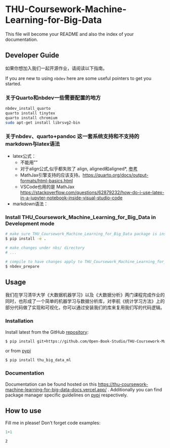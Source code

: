 # THU-Coursework-Machine-Learning-for-Big-Data


<!-- WARNING: THIS FILE WAS AUTOGENERATED! DO NOT EDIT! -->

This file will become your README and also the index of your
documentation.

## Developer Guide

如果你想加入我们一起开源作业，请阅读以下指南。

If you are new to using `nbdev` here are some useful pointers to get you
started.

### 关于Quarto和nbdev一些需要配置的地方

``` sh
nbdev_install_quarto
quarto install tinytex
quarto install chromium
sudo apt-get install librsvg2-bin
```

### 关于nbdev、quarto+pandoc 这一套系统支持和不支持的markdown与latex语法

- latex公式：
  - 不能用””
  - 对于align公式,似乎都失败了 align, aligned和aligned\*,
    [参考](https://tex.stackexchange.com/questions/256920/package-amsmath-error-beginaligned-allowed-only-in-math-mode)
  - MathJax引擎支持的应该支持。https://quarto.org/docs/output-formats/html-basics.html
  - VSCode也用的是 MathJax
    https://stackoverflow.com/questions/62879232/how-do-i-use-latex-in-a-jupyter-notebook-inside-visual-studio-code
- markdown语法：

### Install THU_Coursework_Machine_Learning_for_Big_Data in Development mode

``` sh
# make sure THU_Coursework_Machine_Learning_for_Big_Data package is installed in development mode
$ pip install -e .

# make changes under nbs/ directory
# ...

# compile to have changes apply to THU_Coursework_Machine_Learning_for_Big_Data
$ nbdev_prepare
```

## Usage

我们在学习清华大学《大数据机器学习》以及《大数据分析》两门课程完成作业的同时，也形成了一个简单的机器学习与数据分析库，对李航《统计学习方法》上的部分代码做了实现和可视化，你可以通过安装我们的库来复用我们写的代码逻辑。

### Installation

Install latest from the GitHub
[repository](https://github.com/Open-Book-Studio/THU-Coursework-Machine-Learning-for-Big-Data):

``` sh
$ pip install git+https://github.com/Open-Book-Studio/THU-Coursework-Machine-Learning-for-Big-Data.git
```

<!-- 
or from [conda][conda]
&#10;```sh
$ conda install -c yecanming6666 thu_big_data_ml
``` -->

or from
[pypi](https://pypi.org/project/THU-Coursework-Machine-Learning-for-Big-Data/)

``` sh
$ pip install thu_big_data_ml
```

### Documentation

Documentation can be found hosted on this
https://thu-coursework-machine-learning-for-big-data-docs.vercel.app/ .
Additionally you can find package manager specific guidelines on
[pypi](https://pypi.org/project/THU-Coursework-Machine-Learning-for-Big-Data/)
respectively.

<!-- [conda][conda] and  -->
<!-- [conda]: https://anaconda.org/Open-Book-Studio/THU-Coursework-Machine-Learning-for-Big-Data -->

## How to use

Fill me in please! Don’t forget code examples:

``` python
1+1
```

    2

